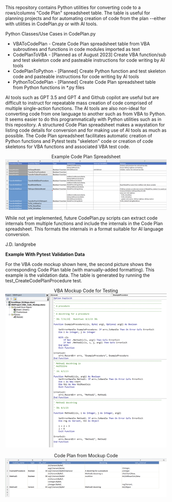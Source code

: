 This repository contains Python utilities for converting code to a rows/columns "Code Plan" spreadsheet table. The table is useful for planning projects and for automating creation of code from the plan --either with utilities in CodePlan.py or with AI tools.

Python Classes/Use Cases in CodePlan.py
* VBAToCodePlan - Create Code Plan spreadsheet table from VBA subroutines and functions in code modules imported as text
* CodePlanToVBA - [Planned as of August 2023] Create VBA function/sub and test skeleton code and pasteable instructions for code writing by AI tools
* CodePlanToPython - [Planned] Create Python function and test skeleton code and pasteable instructions for code writing by AI tools
* PythonToCodePlan - [Planned] Create Code Plan spreadsheet table from Python functions in *.py files

AI tools such as GPT 3.5 and GPT 4 and Github copilot are useful but are difficult to instruct for repeatable mass creation of code comprised of multiple single-action functions. The AI tools are also non-ideal for converting code from one language to another such as from VBA to Python. It seems easier to do this programmatically with Python utilities such as in this repository. A structured Code Plan spreadsheet makes a waystation for listing code details for conversion and for making use of AI tools as much as possible. The Code Plan spreadsheet facilitates automatic creation of Python functions and Pytest tests "skeleton" code or creation of code skeletons for VBA functions and associated VBA test code. 

<p align="center">
  Example Code Plan Spreadsheet</br>
  <img src=images/code_plan_spreadsheet.png "Example Code Plan Spreadsheet" width=600></br>
</p>

While not yet implemented, future CodePlan.py scripts can extract code internals from multiple functions and include the internals in the Code Plan spreadsheet. This formats the internals in a format suitable for AI language conversion. 

J.D. landgrebe

**Example With Pytest Validation Data**

For the VBA code mockup shown here, the second picture shows the corresponding Code Plan table (with manually-added formatting). This example is the validation data. The table is generated by running the test_CreateCodePlanProcedure test.

<p align="center">
  VBA Mockup Code for Testing</br>
  <img src=images/VBA_Code.png "VBA Code mockup" width=600></br>
</p>

<p align="center">
  Code Plan from Mockup Code</br>
  <img src=images/code_plan.png "Code Plan from VBA Mockup" width=600></br>
</p>

